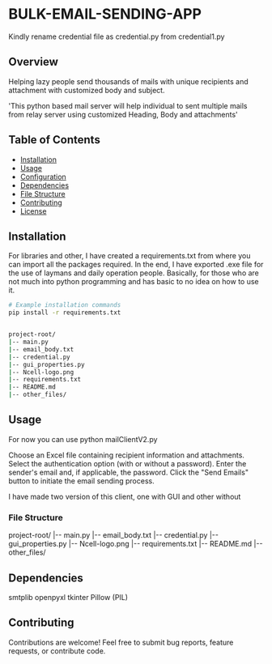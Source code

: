 # BULK-EMAIL-SENDING-APP

Kindly rename credential file as credential.py from credential1.py

## Overview

Helping lazy people send thousands of mails with unique recipients and attachment with customized body and subject.

'This python based mail server will help individual to sent multiple mails from relay server using customized Heading, Body and attachments'

## Table of Contents

- [Installation](#installation)
- [Usage](#usage)
- [Configuration](#configuration)
- [Dependencies](#dependencies)
- [File Structure](#file-structure)
- [Contributing](#contributing)
- [License](#license)

## Installation

For libraries and other, I have created a requirements.txt from where you can import all the packages required. In the end, I have exported .exe file for the use of laymans and daily operation people. Basically, for those who are not much into python programming and has basic to no idea on how to use it.


```bash
# Example installation commands
pip install -r requirements.txt


project-root/
|-- main.py
|-- email_body.txt
|-- credential.py
|-- gui_properties.py
|-- Ncell-logo.png
|-- requirements.txt
|-- README.md
|-- other_files/
```

## Usage

For now you can use 
python mailClientV2.py

Choose an Excel file containing recipient information and attachments.
Select the authentication option (with or without a password).
Enter the sender's email and, if applicable, the password.
Click the "Send Emails" button to initiate the email sending process.

I have made two version of this client, one with GUI and other without

### File Structure
project-root/
|-- main.py
|-- email_body.txt
|-- credential.py
|-- gui_properties.py
|-- Ncell-logo.png
|-- requirements.txt
|-- README.md
|-- other_files/


## Dependencies
smtplib
openpyxl
tkinter
Pillow (PIL)

## Contributing
Contributions are welcome! Feel free to submit bug reports, feature requests, or contribute code.

